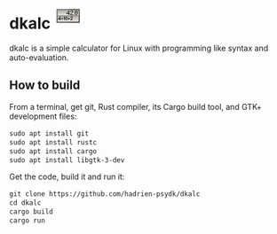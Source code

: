 # dkalc ![dkalc logo](distrib/icon-48.png)

dkalc is a simple calculator for Linux with programming like syntax and auto-evaluation.

## How to build

From a terminal, get git, Rust compiler, its Cargo build tool, and GTK+ development files:

```
sudo apt install git
sudo apt install rustc
sudo apt install cargo
sudo apt install libgtk-3-dev
```

Get the code, build it and run it:

```
git clone https://github.com/hadrien-psydk/dkalc
cd dkalc
cargo build
cargo run
```
